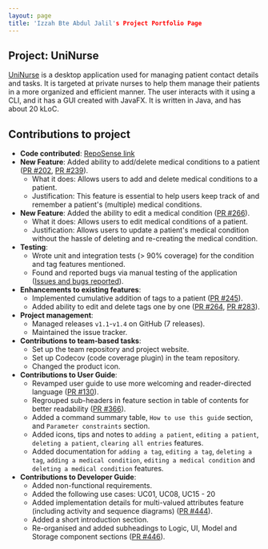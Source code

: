 ```yaml
---
layout: page
title: 'Izzah Bte Abdul Jalil's Project Portfolio Page
---
```


## Project: UniNurse

[UniNurse](https://ay2223s1-cs2103t-t12-4.github.io/tp/) is a desktop application used for managing patient contact details and tasks. 
It is targeted at private nurses to help them manage their patients in a more organized and efficient manner.
The user interacts with it using a CLI, and it has a GUI created with JavaFX. It is written in Java, and has about 20 kLoC.

## Contributions to project

* **Code contributed**: [RepoSense link](https://nus-cs2103-ay2223s1.github.io/tp-dashboard/?search=izzahaj&breakdown=true)
* **New Feature**: Added ability to add/delete medical conditions to a patient ([PR #202](https://github.com/AY2223S1-CS2103T-T12-4/tp/pull/202), [PR #239](https://github.com/AY2223S1-CS2103T-T12-4/tp/pull/239)).
  * What it does: Allows users to add and delete medical conditions to a patient.
  * Justification: This feature is essential to help users keep track of and remember a patient's (multiple) medical conditions.
* **New Feature**: Added the ability to edit a medical condition ([PR #266](https://github.com/AY2223S1-CS2103T-T12-4/tp/pull/266)). 
  * What it does: Allows users to edit medical conditions of a patient.
  * Justification: Allows users to update a patient's medical condition without the hassle of deleting and re-creating the medical condition.
* **Testing**:
  * Wrote unit and integration tests (> 90% coverage) for the condition and tag features mentioned.
  * Found and reported bugs via manual testing of the application ([Issues and bugs reported](https://github.com/AY2223S1-CS2103T-T12-4/tp/issues?q=is%3Aissue+is%3Aclosed+author%3Aizzahaj)).
* **Enhancements to existing features**:
  * Implemented cumulative addition of tags to a patient ([PR #245](https://github.com/AY2223S1-CS2103T-T12-4/tp/pull/245)).
  * Added ability to edit and delete tags one by one ([PR #264](https://github.com/AY2223S1-CS2103T-T12-4/tp/pull/264), [PR #283](https://github.com/AY2223S1-CS2103T-T12-4/tp/pull/283)).
* **Project management**:
  * Managed releases `v1.1`-`v1.4` on GitHub (7 releases).
  * Maintained the issue tracker.
* **Contributions to team-based tasks**:
  * Set up the team repository and project website.
  * Set up Codecov (code coverage plugin) in the team repository.
  * Changed the product icon.
* **Contributions to User Guide**:
  * Revamped user guide to use more welcoming and reader-directed language ([PR #130](https://github.com/AY2223S1-CS2103T-T12-4/tp/pull/130)).
  * Regrouped sub-headers in feature section in table of contents for better readability ([PR #366](https://github.com/AY2223S1-CS2103T-T12-4/tp/pull/366)).
  * Added a command summary table, `How to use this guide` section, and `Parameter constraints` section.
  * Added icons, tips and notes to `adding a patient`, `editing a patient`, `deleting a patient`, `clearing all entries` features.
  * Added documentation for `adding a tag`, `editing a tag`, `deleting a tag`, `adding a medical condition`, `editing a medical condition` and `deleting a medical condition` features.
* **Contributions to Developer Guide**:
  * Added non-functional requirements.
  * Added the following use cases: UC01, UC08, UC15 - 20
  * Added implementation details for multi-valued attributes feature (including activity and sequence diagrams) ([PR #444](https://github.com/AY2223S1-CS2103T-T12-4/tp/pull/444)).
  * Added a short introduction section.
  * Re-organised and added subheadings to Logic, UI, Model and Storage component sections ([PR #446](https://github.com/AY2223S1-CS2103T-T12-4/tp/pull/446)).
